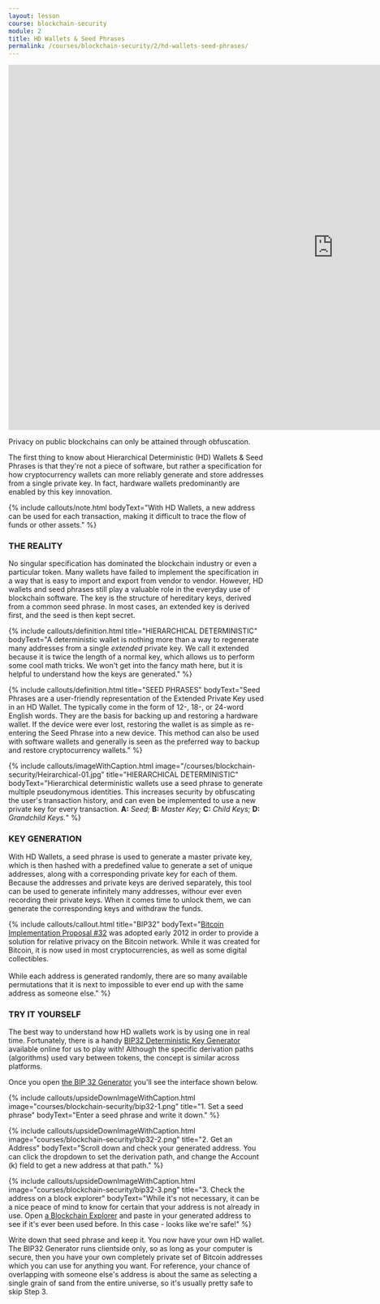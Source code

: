 ```yaml
---
layout: lesson
course: blockchain-security
module: 2
title: HD Wallets & Seed Phrases
permalink: /courses/blockchain-security/2/hd-wallets-seed-phrases/
---
```

<iframe width="1280" height="720" src="https://www.youtube.com/embed/p-U2hAdOrn4?list=PLVmd1I9lPns9tKLMAYdnUx3oiegbIg7sJ" frameborder="0" allow="accelerometer; autoplay; encrypted-media; gyroscope; picture-in-picture" allowfullscreen></iframe>

<span class="openingParagraph">Privacy on public blockchains can only be attained through obfuscation.</span>

The first thing to know about Hierarchical Deterministic (HD) Wallets &amp; Seed Phrases is that they're not a piece of software, but rather a specification for how cryptocurrency wallets can more reliably generate and store addresses from a single private key. In fact, hardware wallets predominantly are enabled by this key innovation. 

{% include callouts/note.html
	bodyText="With HD Wallets, a new address can be used for each transaction, making it difficult to trace the flow of funds or other assets."
%}

<h3>THE REALITY</h3>
No singular specification has dominated the blockchain industry or even a particular token. Many wallets have failed to implement the specification in a way that is easy to import and export from vendor to vendor. However, HD wallets and seed phrases still play a valuable role in the everyday use of blockchain software. The key is the structure of hereditary keys, derived from a common seed phrase. In most cases, an extended key is derived first, and the seed is then kept secret. 

{% include callouts/definition.html 
	title="HIERARCHICAL DETERMINISTIC"
	bodyText="A deterministic wallet is nothing more than a way to regenerate many addresses from a single <em>extended</em> private key. We call it extended because it is twice the length of a normal key, which allows us to perform some cool math tricks. We won't get into the fancy math here, but it is helpful to understand how the keys are generated."
%}

{% include callouts/definition.html 
	title="SEED PHRASES"
	bodyText="Seed Phrases are a user-friendly representation of the Extended Private Key used in an HD Wallet. The typically come in the form of 12-, 18-, or 24-word English words. They are the basis for backing up and restoring a hardware wallet. If the device were ever lost, restoring the wallet is as simple as re-entering the Seed Phrase into a new device. This method can also be used with software wallets and generally is seen as the preferred way to backup and restore cryptocurrency wallets."
%}

{% include callouts/imageWithCaption.html
	image="/courses/blockchain-security/Heirarchical-01.jpg"
	title="HIERARCHICAL DETERMINISTIC"
	bodyText="Hierarchical deterministic wallets use a seed phrase to generate multiple pseudonymous identities. This increases security by obfuscating the user's transaction history, and can even be implemented to use a new private key for every transaction. <b>A:</b> <i>Seed;</i> <b>B:</b> <i>Master Key;</i> <b>C:</b> <i>Child Keys;</i> <b>D:</b> <i>Grandchild Keys.</i>"
%}

<h3>KEY GENERATION</h3>
With HD Wallets, a seed phrase is used to generate a master private key, which is then hashed with a predefined value to generate a set of unique addresses, along with a corresponding private key for each of them. Because the addresses and private keys are derived separately, this tool can be used to generate infinitely many addresses, withour ever even recording their private keys. When it comes time to unlock them, we can generate the corresponding keys and withdraw the funds.

{% include callouts/callout.html 
	title="BIP32"
	bodyText="<a href='https://en.bitcoin.it/wiki/BIP_0032'>Bitcoin Implementation Proposal #32</a> was adopted early 2012 in order to provide a solution for relative privacy on the Bitcoin network. While it was created for Bitcoin, it is now used in most cryptocurrencies, as well as some digital collectibles.<br><br>While each address is generated randomly, there are so many available permutations that it is next to impossible to ever end up with the same address as someone else."
%}

<h3>TRY IT YOURSELF</h3>
The best way to understand how HD wallets work is by using one in real time. Fortunately, there is a handy <a href="http://bip32.org/">BIP32 Deterministic Key Generator</a> available online for us to play with! Although the specific derivation paths (algorithms) used vary between tokens, the concept is similar across platforms.

Once you open <a href="http://bip32.org/">the BIP 32 Generator</a> you'll see the interface shown below.

{% include callouts/upsideDownImageWithCaption.html
	image="courses/blockchain-security/bip32-1.png"
	title="1. Set a seed phrase"
	bodyText="Enter a seed phrase and write it down."
%}

{% include callouts/upsideDownImageWithCaption.html
	image="courses/blockchain-security/bip32-2.png"
	title="2. Get an Address"
	bodyText="Scroll down and check your generated address. You can click the dropdown to set the derivation path, and change the Account (k) field to get a new address at that path."
%}

{% include callouts/upsideDownImageWithCaption.html
	image="courses/blockchain-security/bip32-3.png"
	title="3. Check the address on a block explorer"
	bodyText="While it's not necessary, it can be a nice peace of mind to know for certain that your address is not already in use. Open <a href='https://www.blockchain.com/explorer'>a Blockchain Explorer</a> and paste in your generated address to see if it's ever been used before. In this case - looks like we're safe!"
%}

Write down that seed phrase and keep it. You now have your own HD wallet. The BIP32 Generator runs clientside only, so as long as your computer is secure, then you have your own completely private set of Bitcoin addresses which you can use for anything you want. For reference, your chance of overlapping with someone else's address is about the same as selecting a single grain of sand from the entire universe, so it's usually pretty safe to skip Step 3.

